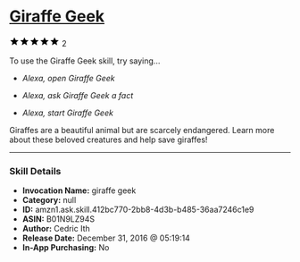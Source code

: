 # [Giraffe Geek](http://alexa.amazon.com/#skills/amzn1.ask.skill.412bc770-2bb8-4d3b-b485-36aa7246c1e9)
![5 stars](../../images/ic_star_black_18dp_1x.png)![5 stars](../../images/ic_star_black_18dp_1x.png)![5 stars](../../images/ic_star_black_18dp_1x.png)![5 stars](../../images/ic_star_black_18dp_1x.png)![5 stars](../../images/ic_star_black_18dp_1x.png) 2

To use the Giraffe Geek skill, try saying...

* *Alexa, open Giraffe Geek*

* *Alexa, ask Giraffe Geek a fact*

* *Alexa, start Giraffe Geek*

Giraffes are a beautiful animal but are scarcely endangered. Learn more about these beloved creatures and help save giraffes!

***

### Skill Details

* **Invocation Name:** giraffe geek
* **Category:** null
* **ID:** amzn1.ask.skill.412bc770-2bb8-4d3b-b485-36aa7246c1e9
* **ASIN:** B01N9LZ94S
* **Author:** Cedric Ith
* **Release Date:** December 31, 2016 @ 05:19:14
* **In-App Purchasing:** No
